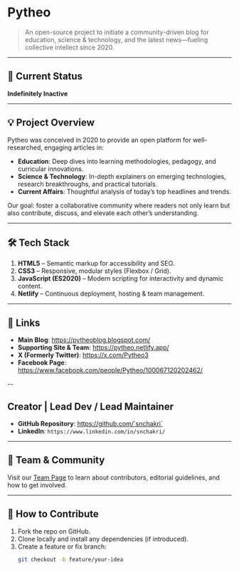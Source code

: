 # Pytheo

> An open-source project to initiate a community-driven blog for education, science & technology, and the latest news—fueling collective intellect since 2020.

---

## 🚧 Current Status
**Indefinitely Inactive**

---

## 💡 Project Overview
Pytheo was conceived in 2020 to provide an open platform for well-researched, engaging articles in:
- **Education**: Deep dives into learning methodologies, pedagogy, and curricular innovations.  
- **Science & Technology**: In-depth explainers on emerging technologies, research breakthroughs, and practical tutorials.  
- **Current Affairs**: Thoughtful analysis of today’s top headlines and trends.  

Our goal: foster a collaborative community where readers not only learn but also contribute, discuss, and elevate each other’s understanding.

---

## 🛠️ Tech Stack

1. **HTML5** – Semantic markup for accessibility and SEO.  
2. **CSS3** – Responsive, modular styles (Flexbox / Grid).  
3. **JavaScript (ES2020)** – Modern scripting for interactivity and dynamic content.  
4. **Netlify** – Continuous deployment, hosting & team management.

---

## 🔗 Links

- **Main Blog**: https://pytheoblog.blogspot.com/  
- **Supporting Site & Team**: https://pytheo.netlify.app/
- **X (Formerly Twitter)**: https://x.com/Pytheo3
- **Facebook Page**: https://www.facebook.com/people/Pytheo/100067120202462/

--

## Creator | Lead Dev / Lead Maintainer
- **GitHub Repository**: https://github.com/`snchakri`  
- **LinkedIn**: `https://www.linkedin.com/in/snchakri/`

---

## 👥 Team & Community

Visit our [Team Page](https://pytheo.netlify.app/team/) to learn about contributors, editorial guidelines, and how to get involved.

---

## 📝 How to Contribute

1. Fork the repo on GitHub.  
2. Clone locally and install any dependencies (if introduced).  
3. Create a feature or fix branch:  
   ```bash
   git checkout -b feature/your-idea
